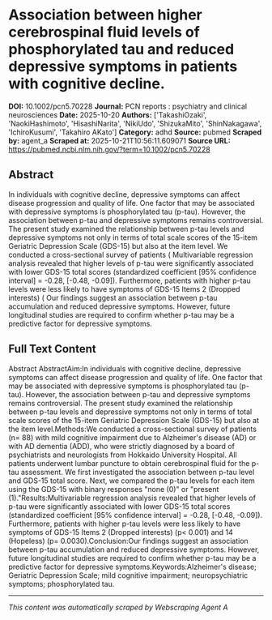 # Association between higher cerebrospinal fluid levels of phosphorylated tau and reduced depressive symptoms in patients with cognitive decline.

**DOI:** 10.1002/pcn5.70228
**Journal:** PCN reports : psychiatry and clinical neurosciences
**Date:** 2025-10-20
**Authors:** ['TakashiOzaki', 'NaokiHashimoto', 'HisashiNarita', 'NikiUdo', 'ShizukaMito', 'ShinNakagawa', 'IchiroKusumi', 'Takahiro AKato']
**Category:** adhd
**Source:** pubmed
**Scraped by:** agent_a
**Scraped at:** 2025-10-21T10:56:11.609071
**Source URL:** https://pubmed.ncbi.nlm.nih.gov/?term=10.1002/pcn5.70228

## Abstract

In individuals with cognitive decline, depressive symptoms can affect disease progression and quality of life. One factor that may be associated with depressive symptoms is phosphorylated tau (p-tau). However, the association between p-tau and depressive symptoms remains controversial. The present study examined the relationship between p-tau levels and depressive symptoms not only in terms of total scale scores of the 15-item Geriatric Depression Scale (GDS-15) but also at the item level.
We conducted a cross-sectional survey of patients (
Multivariable regression analysis revealed that higher levels of p-tau were significantly associated with lower GDS-15 total scores (standardized coefficient [95% confidence interval] = -0.28, [-0.48, -0.09]). Furthermore, patients with higher p-tau levels were less likely to have symptoms of GDS-15 Items 2 (Dropped interests) (
Our findings suggest an association between p-tau accumulation and reduced depressive symptoms. However, future longitudinal studies are required to confirm whether p-tau may be a predictive factor for depressive symptoms.

## Full Text Content

Abstract AbstractAim:In individuals with cognitive decline, depressive symptoms can affect disease progression and quality of life. One factor that may be associated with depressive symptoms is phosphorylated tau (p-tau). However, the association between p-tau and depressive symptoms remains controversial. The present study examined the relationship between p-tau levels and depressive symptoms not only in terms of total scale scores of the 15-item Geriatric Depression Scale (GDS-15) but also at the item level.Methods:We conducted a cross-sectional survey of patients (n= 88) with mild cognitive impairment due to Alzheimer's disease (AD) or with AD dementia (ADD), who were strictly diagnosed by a board of psychiatrists and neurologists from Hokkaido University Hospital. All patients underwent lumbar puncture to obtain cerebrospinal fluid for the p-tau assessment. We first investigated the association between p-tau level and GDS-15 total score. Next, we compared the p-tau levels for each item using the GDS-15 with binary responses "none (0)" or "present (1)."Results:Multivariable regression analysis revealed that higher levels of p-tau were significantly associated with lower GDS-15 total scores (standardized coefficient [95% confidence interval] = -0.28, [-0.48, -0.09]). Furthermore, patients with higher p-tau levels were less likely to have symptoms of GDS-15 Items 2 (Dropped interests) (p< 0.001) and 14 (Hopeless) (p= 0.0030).Conclusion:Our findings suggest an association between p-tau accumulation and reduced depressive symptoms. However, future longitudinal studies are required to confirm whether p-tau may be a predictive factor for depressive symptoms.Keywords:Alzheimer's disease; Geriatric Depression Scale; mild cognitive impairment; neuropsychiatric symptoms; phosphorylated tau.

---
*This content was automatically scraped by Webscraping Agent A*
